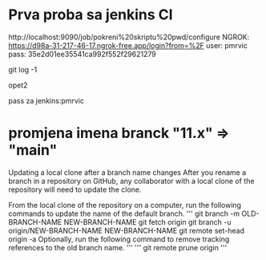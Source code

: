 # Prva proba sa jenkins CI
http://localhost:9090/job/pokreni%20skriptu%20pwd/configure
NGROK: https://d98a-31-217-46-17.ngrok-free.app/login?from=%2F
user: pmrvic
pass: 35e2d01ee35541ca992f552f29621279

git log -1

opet2

pass za jenkins:pmrvic

# promjena imena branck "11.x" => "main"

Updating a local clone after a branch name changes
After you rename a branch in a repository on GitHub, any collaborator with a local clone of the repository will need to update the clone.

From the local clone of the repository on a computer, run the following commands to update the name of the default branch.
'''
git branch -m OLD-BRANCH-NAME NEW-BRANCH-NAME
git fetch origin
git branch -u origin/NEW-BRANCH-NAME NEW-BRANCH-NAME
git remote set-head origin -a
Optionally, run the following command to remove tracking references to the old branch name.
'''
'''
git remote prune origin
'''
